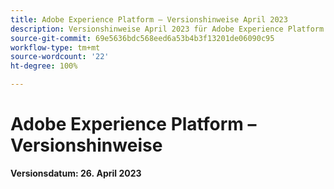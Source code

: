 ```yaml
---
title: Adobe Experience Platform – Versionshinweise April 2023
description: Versionshinweise April 2023 für Adobe Experience Platform.
source-git-commit: 69e5636bdc568eed6a53b4b3f13201de06090c95
workflow-type: tm+mt
source-wordcount: '22'
ht-degree: 100%

---
```


# Adobe Experience Platform – Versionshinweise

**Versionsdatum: 26. April 2023**